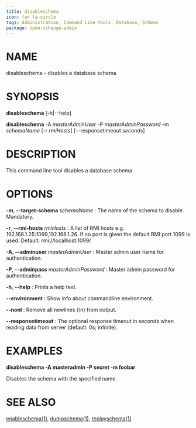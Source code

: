 ```yaml
---
title: disableschema
icon: far fa-circle
tags: Administration, Command Line tools, Database, Schema
package: open-xchange-admin
---
```


# NAME

disableschema - disables a database schema

# SYNOPSIS

**disableschema** [-h|--help]

**disableschema** -A *masterAdminUser* -P *masterAdminPassword* -m *schemaName* [-r *rmiHosts*] [--responsetimeout *seconds*]

# DESCRIPTION

This command line tool disables a database schema

# OPTIONS

**-m**, **--target-schema** *schemaName*
: The name of the schema to disable. Mandatory.

**-r**, **--rmi-hosts** *rmiHosts*
: A list of RMI hosts e.g. 192.168.1.25:1099,192.168.1.26. If no port is given the default RMI port 1099 is used. Default: rmi://localhost:1099/

**-A**, **--adminuser** *masterAdminUser*
: Master admin user name for authentication.

**-P**, **--adminpass** *masterAdminPassword*
: Master admin password for authentication.

**-h**, **--help**
: Prints a help text.

**--environment**
: Show info about commandline environment.

**--nonl**
: Remove all newlines (\\n) from output.

**--responsetimeout**
: The optional response timeout in seconds when reading data from server (default: 0s; infinite).

# EXAMPLES

**disableschema -A masteradmin -P secret -m foobar**

Disables the schema with the specified name.

# SEE ALSO

[enableschema(1)](enableschema), [dumpschema(1)](dumpschema), [replayschema(1)](replayschema)
